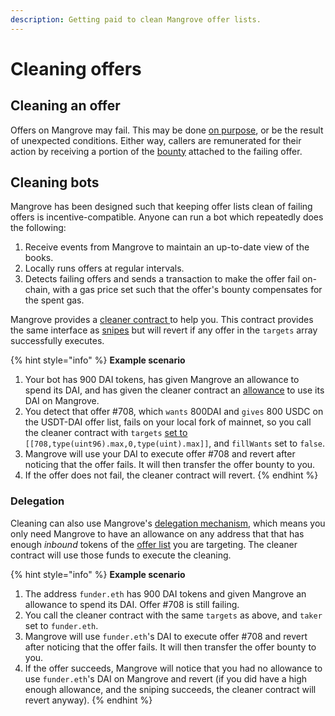 ```yaml
---
description: Getting paid to clean Mangrove offer lists.
---
```


# Cleaning offers

## Cleaning an offer

Offers on Mangrove may fail. This may be done [on purpose](../offer-making-strategies/taker-compensation.md), or be the result of unexpected conditions. Either way, callers are remunerated for their action by receiving a portion of the [bounty](../../offer-maker/offer-provision.md) attached to the failing offer.

## Cleaning bots

Mangrove has been designed such that keeping offer lists clean of failing offers is incentive-compatible. Anyone can run a bot which repeatedly does the following:

1. Receive events from Mangrove to maintain an up-to-date view of the books.
2. Locally runs offers at regular intervals.
3. Detects failing offers and sends a transaction to make the offer fail on-chain, with a gas price set such that the offer's bounty compensates for the spent gas.

Mangrove provides a [cleaner contract ](broken-reference)to help you. This contract provides the same interface as [snipes](../technical-references/taking-and-making-offers/taker-order/#offer-sniping) but will revert if any offer in the `targets` array successfully executes.

{% hint style="info" %}
**Example scenario**

1. Your bot has 900 DAI tokens, has given Mangrove an allowance to spend its DAI, and has given the cleaner contract an [allowance](../technical-references/taking-and-making-offers/taker-order/delegate-takers.md) to use its DAI on Mangrove.
2. You detect that offer #708, which `wants` 800DAI and `gives` 800 USDC on the USDT-DAI offer list, fails on your local fork of mainnet, so you call the cleaner contract with `targets` [set to](../technical-references/taking-and-making-offers/taker-order/#offer-sniping) `[[708,type(uint96).max,0,type(uint).max]]`, and `fillWants` set to `false`.
3. Mangrove will use your DAI to execute offer #708 and revert after noticing that the offer fails. It will then transfer the offer bounty to you.
4. If the offer does not fail, the cleaner contract will revert.
{% endhint %}

### Delegation

Cleaning can also use Mangrove's [delegation mechanism](../technical-references/taking-and-making-offers/taker-order/delegate-takers.md), which means you only need Mangrove to have an allowance on any address that that has enough _inbound_ tokens of the [offer list](broken-reference) you are targeting. The cleaner contract will use those funds to execute the cleaning.

{% hint style="info" %}
**Example scenario**

1. The address `funder.eth` has 900 DAI tokens and given Mangrove an allowance to spend its DAI. Offer #708 is still failing.
2. You call the cleaner contract with the same `targets` as above, and `taker` set to `funder.eth`.
3. Mangrove will use `funder.eth`'s DAI to execute offer #708 and revert after noticing that the offer fails. It will then transfer the offer bounty to you.
4. If the offer succeeds, Mangrove will notice that you had no allowance to use `funder.eth`'s DAI on Mangrove and revert (if you did have a high enough allowance, and the sniping succeeds, the cleaner contract will revert anyway).
{% endhint %}
